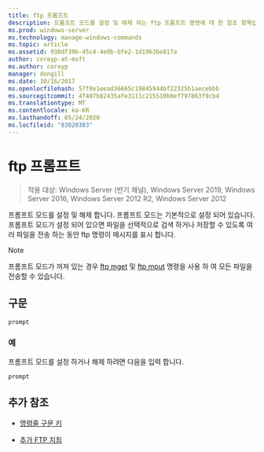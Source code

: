 ```yaml
---
title: ftp 프롬프트
description: 프롬프트 모드를 설정 및 해제 하는 ftp 프롬프트 명령에 대 한 참조 항목입니다.
ms.prod: windows-server
ms.technology: manage-windows-commands
ms.topic: article
ms.assetid: 930df39b-45c4-4e0b-bfe2-1d1963be817a
author: coreyp-at-msft
ms.author: coreyp
manager: dongill
ms.date: 10/16/2017
ms.openlocfilehash: 57f0e1eead36665c19845944bf22325b1aecebbb
ms.sourcegitcommit: 4f407b82435afe3111c215510b0ef797863f9cb4
ms.translationtype: MT
ms.contentlocale: ko-KR
ms.lasthandoff: 05/24/2020
ms.locfileid: "83820383"
---
```

# <a name="ftp-prompt"></a>ftp 프롬프트

> 적용 대상: Windows Server (반기 채널), Windows Server 2019, Windows Server 2016, Windows Server 2012 R2, Windows Server 2012

프롬프트 모드를 설정 및 해제 합니다. 프롬프트 모드는 기본적으로 설정 되어 있습니다. 프롬프트 모드가 설정 되어 있으면 파일을 선택적으로 검색 하거나 저장할 수 있도록 여러 파일을 전송 하는 동안 ftp 명령이 메시지를 표시 합니다.

> [!NOTE]
> 프롬프트 모드가 꺼져 있는 경우 [ftp mget](ftp-mget.md) 및 [ftp mput](ftp-mput_1.md) 명령을 사용 하 여 모든 파일을 전송할 수 있습니다.

## <a name="syntax"></a>구문

```
prompt
```

### <a name="examples"></a>예

프롬프트 모드를 설정 하거나 해제 하려면 다음을 입력 합니다.

```
prompt
```

## <a name="additional-references"></a>추가 참조

- [명령줄 구문 키](command-line-syntax-key.md)

- [추가 FTP 지침](https://docs.microsoft.com/previous-versions/orphan-topics/ws.10/cc756013(v=ws.10))
